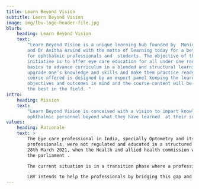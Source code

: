 ```yaml
---
title: Learn Beyond Vision
subtitle: Learn Beyond Vision
image: img/lbv-logo-header-file.jpg
blurb:
    heading: Learn Beyond Vision
    text:
        "Learn Beyond Vision is a unique learning hub founded by  Monica Chaudhry
        and Dr Anitha Arvind with the motto of learning today for a better tomorrow
        for ophthalmic professionals and  students. The objective of this unique
        initiative is to offer eye care education for all under one roof covering
        basics to advance curriculum in a blended and structural learning model to
        upgrade one’s knowledge and skills and make them practice ready. Every
        course offered is designed by an expert panel keeping the learning
        objectives and outcomes in mind and the course content will be delivered by
        the best in the field. "
intro:
    heading: Mission
    text:
        "Learn Beyond Vision is conceived with a vision to impart knowledge to all
        ophthalmic personnel beyond what they have learned  at their school. "
values:
    heading: Rationale
    text: >
        The Eye care professional in India, specially Optometry and its allied
        professionals, were not regulated and educated in a structured manner until
        28th March 2021, when the Health and allied health commission was passed by
        the parliament .

        The current situation is in a transition phase where a professional now understands that to be licensed they need to upgrade their education as they will now have to prove their competency for the license in the forthcoming regulatory framework. Every student will also have to undergo an exit exam for registration . Not only this the continuing education will become part of the renewal of license and the professional is now liable to the law for any negligence in the eye care delivery. Today’s challenge is the considerable shortage of faculty, trainers and organizations who can cater to this massive upcoming demand.

        LBV intends to help the professionals by bridging this gap and providing education Pan India by blended and online teaching methods. We are bringing in technology, skill and knowledge through experts not only from India but from all over the world.
---
```

